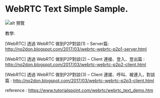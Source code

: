 # WebRTC Text Simple Sample.
![alt 預覽](https://github.com/donma/SimepleWebRTCText/blob/master/Image%20054.jpg?raw=true)


教學:

[WebRTC] 透過 WebRTC 做到P2P對談(1) – Server篇: http://no2don.blogspot.com/2017/03/webrtc-webrtc-p2p1-server.html

[WebRTC] 透過 WebRTC 做到P2P對談(2) – Client 連接、登入、登出篇 : http://no2don.blogspot.com/2017/03/webrtc-webrtc-p2p2-client.html

[WebRTC] 透過 WebRTC 做到P2P對談(3) – Client 連接、呼叫、被連入，對談篇 : http://no2don.blogspot.com/2017/03/webrtc-webrtc-p2p3-client.html

reference : https://www.tutorialspoint.com/webrtc/webrtc_text_demo.htm


